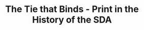 ---
title: The Tie that Binds - Print in the History of the SDA
layout: page
img: /assets/img/Testimonies-Cover.png
description: A history of the role of print in the development of the SDA, looking at social formation through media and technology.
importance: 1
---